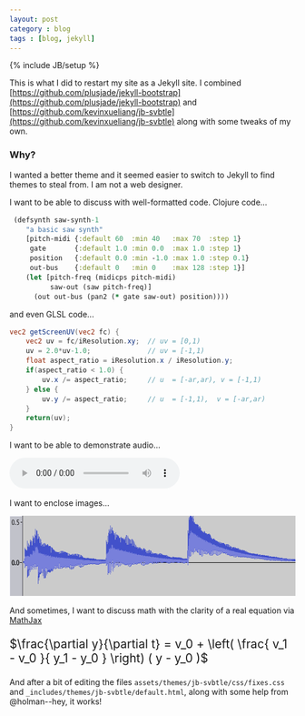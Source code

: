 ```yaml
---
layout: post
category : blog
tags : [blog, jekyll]
---
```

{% include JB/setup %}

This is what I did to restart my site as a Jekyll site.  I combined
[https://github.com/plusjade/jekyll-bootstrap](https://github.com/plusjade/jekyll-bootstrap)
and
[https://github.com/kevinxueliang/jb-svbtle](https://github.com/kevinxueliang/jb-svbtle)
along with some tweaks of my own.

### Why?

I wanted a better theme and it seemed easier to switch to Jekyll to
find themes to steal from.  I am not a web designer.

I want to be able to discuss with well-formatted code.  Clojure code...

```clojure
 (defsynth saw-synth-1
    "a basic saw synth"
    [pitch-midi {:default 60  :min 40   :max 70  :step 1}
     gate       {:default 1.0 :min 0.0  :max 1.0 :step 1}
     position   {:default 0.0 :min -1.0 :max 1.0 :step 0.1}
     out-bus    {:default 0   :min 0    :max 128 :step 1}]
    (let [pitch-freq (midicps pitch-midi)
          saw-out (saw pitch-freq)]
      (out out-bus (pan2 (* gate saw-out) position))))
```

and even GLSL code...

```glsl
vec2 getScreenUV(vec2 fc) {
    vec2 uv = fc/iResolution.xy;  // uv = [0,1)
    uv = 2.0*uv-1.0;              // uv = [-1,1)
    float aspect_ratio = iResolution.x / iResolution.y;
    if(aspect_ratio < 1.0) {
        uv.x /= aspect_ratio;     // u  = [-ar,ar), v = [-1,1)
    } else {
        uv.y /= aspect_ratio;     // u  = [-1,1),  v = [-ar,ar)
    }
    return(uv);
}
```

I want to be able to demonstrate audio...

<audio controls="controls" height="40" width="100">
  <source src="/assets/audio/guitar-e-chord.mp3" type="audio/mp3">
  <source src="/assets/audio/guitar-e-chord.ogg" type="audio/ogg">
  <embed height="35" width="160" src="/assets/audio/guitar-e-chord.mp3">
</audio>

I want to enclose images...

<img src="/assets/image/guitar-e-chord-wav.png" width="645" height="141" />

And sometimes, I want to discuss math with the clarity of a real equation via
[MathJax](http://www.mathjax.org/)

<p style="font-size: 150%;" >
$\frac{\partial y}{\partial t} = v_0 + \left( \frac{ v_1 - v_0 }{ y_1 - y_0 } \right) ( y - y_0 )$
</p>

And after a bit of editing the files
`assets/themes/jb-svbtle/css/fixes.css` and
`_includes/themes/jb-svbtle/default.html`, along with some help from
@holman--hey, it works!
